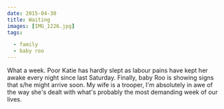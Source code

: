 ```yaml
---
date: 2015-04-30
title: Waiting
images: [IMG_1226.jpg]
tags:

  - family
  - baby roo
---
```

What a week. Poor Katie has hardly slept as labour pains have kept her awake every night since last Saturday. Finally, baby Roo is showing signs that s/he might arrive soon. My wife is a trooper, I'm absolutely in awe of the way she's dealt with what's probably the most demanding week of our lives.